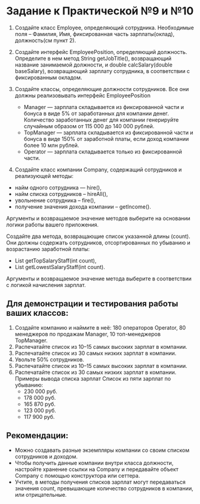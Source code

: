 # Задание к Практической №9 и №10

1. Создайте класс Employee, определяющий сотрудника. Необходимые поля – Фамилия, Имя, фиксированная часть зарплаты(оклад), должность(см пункт 2).
2. Создайте интерфейс EmployeePosition, определяющий должность. Определите в нем метод String getJobTitle(), возвращающий название занимаемой должности, и double calcSalary(double baseSalary), возвращающий зарплату сотрудника, в соответствии с фиксированным окладом.
3. Создайте классы, определяющие должности сотрудников. Все они должны реализовывать интерфейс EmployeePosition

    -  Manager — зарплата складывается из фиксированной части и бонуса в виде 5% от заработанных для компании денег. Количество заработанных денег для компании генерируйте случайным образом от 115 000 до 140 000 рублей.
    -  TopManager — зарплата складывается из фиксированной части и бонуса в виде 150% от заработной платы, если доход компании более 10 млн рублей.
    - Operator — зарплата складывается только из фиксированной части.

4. Создайте класс компании Company, содержащий сотрудников и реализующей методы:

-   найм одного сотрудника — hire(),
-   найм списка сотрудников – hireAll(),
-   увольнение сотрудника – fire(),
-   получение значения дохода компании – getIncome().

Аргументы и возвращаемое значение методов выберите на основании логики работы вашего приложения.

Создайте два метода, возвращающие список указанной длины (count). Они должны содержать сотрудников, отсортированных по убыванию и возрастанию заработной платы:
-   List<Employee> getTopSalaryStaff(int count),
-   List<Employee> getLowestSalaryStaff(int count).

Аргументы и возвращаемое значение метода выберите в соответствии с логикой начисления зарплат.

## Для демонстрации и тестирования работы ваших классов: 
1. Создайте компанию и наймите в неё: 180 операторов Operator, 80 менеджеров по продажам Manager, 10 топ-менеджеров TopManager. 
2. Распечатайте список из 10–15 самых высоких зарплат в компании. 
3. Распечатайте список из 30 самых низких зарплат в компании. 
4. Увольте 50% сотрудников. 
5. Распечатайте список из 10–15 самых высоких зарплат в компании. 
6. Распечатайте список из 30 самых низких зарплат в компании. Примеры вывода списка зарплат Список из пяти зарплат по убыванию: 
    - 230 000 руб. 
    - 178 000 руб. 
    - 165 870 руб. 
    - 123 000 руб. 
    - 117 900 руб.

## Рекомендации:
-   Можно создавать разные экземпляры компании со своим списком сотрудников и доходом.
-   Чтобы получить данные компании внутри класса должности, настройте хранение ссылки на Company и передавайте объект Company с помощью конструктора или сеттера.
-   Учтите, в методы получения списков зарплат могут передаваться значения count, превышающие количество сотрудников в компании, или отрицательные.

